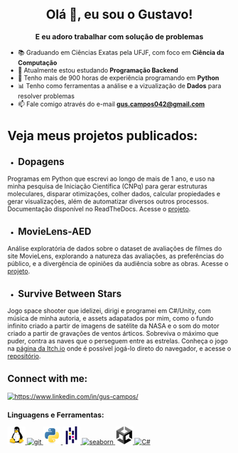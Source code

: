 <h1 align="center">Olá 👋, eu sou o Gustavo!</h1>
<h3 align="center">E eu adoro trabalhar com solução de problemas</h3>

- 📚 Graduando em Ciências Exatas pela UFJF, com foco em **Ciência da Computação**
- 🌱 Atualmente estou estudando **Programação Backend**
- 🐍 Tenho mais de 900 horas de experiência programando em **Python**
- 📊 Tenho como ferramentas a análise e a vizualização de **Dados** para resolver problemas
- 📫 Fale comigo através do e-mail **gus.campos042@gmail.com**

<h1 align="left">Veja meus projetos publicados:</h3>

- <h2 align="left"> Dopagens </h4>

Programas em Python que escrevi ao longo de mais de 1 ano, e uso na minha pesquisa de Iniciação Científica (CNPq) para gerar estruturas moleculares, disparar otimizações, colher dados, calcular propiedades e gerar visualizações, além de automatizar diversos outros processos. Documentação disponível no ReadTheDocs. Acesse o [projeto](https://github.com/gus-campos/dopagens).

- <h2 align="left"> MovieLens-AED </h4>

Análise exploratória de dados sobre o dataset de avaliações de filmes do site MovieLens, explorando a natureza das avaliações, as preferências do público, e a divergência de opiniões da audiência sobre as obras. Acesse o [projeto](https://github.com/gus-campos/movielens-EDA).

- <h2 align="left"> Survive Between Stars </h4>

Jogo space shooter que idelizei, dirigi e programei em C#/Unity, com música de minha autoria, e assets adapatados por mim, como o fundo infinito criado a partir de imagens de satélite da NASA e o som do motor criado a partir de gravações de ventos árticos. Sobreviva o máximo que  puder, contra as naves que o perseguem entre as estrelas. Conheça o jogo na [página da Itch.io](https://gus-campos.itch.io/survive-between-stars) onde é possível jogá-lo direto do navegador, e acesse o [repositório](https://github.com/gus-campos/Survive-Between-Stars).

<h2 align="left">Connect with me:</h3>
<p align="left">
<a href="https://www.linkedin.com/in/gus-campos/" target="blank"><img align="center" src="https://raw.githubusercontent.com/rahuldkjain/github-profile-readme-generator/master/src/images/icons/Social/linked-in-alt.svg" alt="https://www.linkedin.com/in/gus-campos/" height="30" width="40" /></a>
</p>

<h3 align="left">Linguagens e Ferramentas:</h3>
<p align="left"> 
  <a href="https://www.linux.org/" target="_blank" rel="noreferrer"> <img src="https://raw.githubusercontent.com/devicons/devicon/master/icons/linux/linux-original.svg" alt="linux" width="40" height="40"/> </a> 
  <a href="https://git-scm.com/" target="_blank" rel="noreferrer"> <img src="https://www.vectorlogo.zone/logos/git-scm/git-scm-icon.svg" alt="git" width="40" height="40"/> </a> 
  <a href="https://www.python.org" target="_blank" rel="noreferrer"> <img src="https://raw.githubusercontent.com/devicons/devicon/master/icons/python/python-original.svg" alt="python" width="40" height="40"/> </a> 
  <a href="https://pandas.pydata.org/" target="_blank" rel="noreferrer"> <img src="https://raw.githubusercontent.com/devicons/devicon/2ae2a900d2f041da66e950e4d48052658d850630/icons/pandas/pandas-original.svg" alt="pandas" width="40" height="40"/> </a> 
  <a href="https://seaborn.pydata.org/" target="_blank" rel="noreferrer"> <img src="https://seaborn.pydata.org/_images/logo-mark-lightbg.svg" alt="seaborn" width="40" height="40"/> </a>
  <a href="https://docs.unity.com/" target="_blank" rel="noreferrer"> <img src="assets/unity-game-engine-icon.png" alt="Unity" width="40" height="40"/> </a>
  <a href="https://learn.microsoft.com/pt-br/dotnet/csharp/" target="_blank" rel="noreferrer"> <img src="assets/csharp-logo.png" alt="C#" width="40" height="40"/> </a>









  
